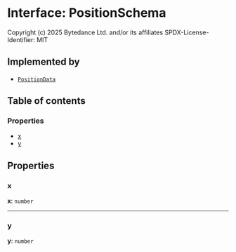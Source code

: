 # Interface: PositionSchema

Copyright (c) 2025 Bytedance Ltd. and/or its affiliates
SPDX-License-Identifier: MIT

## Implemented by

* [`PositionData`](/en/auto-docs/editor/classes/PositionData.md)

## Table of contents

### Properties

* [x](/en/auto-docs/editor/interfaces/PositionSchema.md#x)
* [y](/en/auto-docs/editor/interfaces/PositionSchema.md#y)

## Properties

### x

**x**: `number`

***

### y

**y**: `number`
